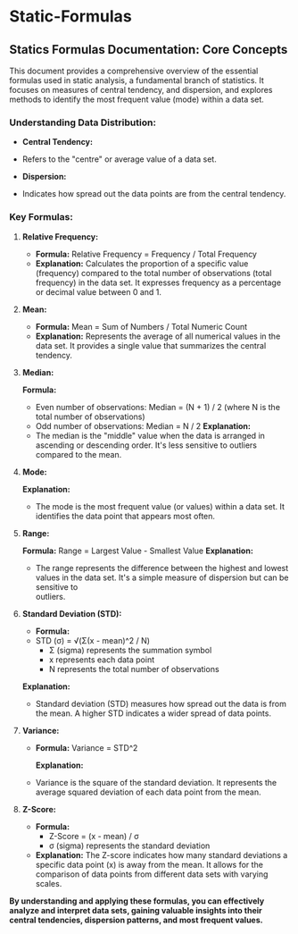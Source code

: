 # Static-Formulas


## Statics Formulas Documentation: Core Concepts

This document provides a comprehensive overview of the essential formulas used in static analysis, a fundamental branch of statistics. It focuses on measures of central tendency, and dispersion, and explores methods to identify the most frequent value (mode) within a data set.

### Understanding Data Distribution:

* **Central Tendency:**

* Refers to  the "centre" or average value of a data set.
  
* **Dispersion:**

*   Indicates how spread out the data points are from the central tendency.

### Key Formulas:

1. **Relative Frequency:**

   - **Formula:** Relative Frequency = Frequency / Total Frequency
   - **Explanation:** Calculates the proportion of a specific value (frequency) compared to the total number of observations (total frequency) in the data set. It expresses frequency as a percentage or decimal value between 0 and 1.

2. **Mean:**

   - **Formula:** Mean = Sum of Numbers / Total Numeric Count
   - **Explanation:** Represents the average of all numerical values in the data set. It provides a single value that summarizes the central tendency.

3. **Median:**

   **Formula:**
     - Even number of observations: Median = (N + 1) / 2 (where N is the total number of observations)
     - Odd number of observations: Median = N / 2
     **Explanation:**
   -  The median is the "middle" value when the data is arranged in ascending or descending order. It's less sensitive to outliers compared to the         mean.

4. **Mode:**

    **Explanation:**
   -  The mode is the most frequent value (or values) within a data set. It identifies the data point that appears most often.

5. **Range:**

    **Formula:**
   Range = Largest Value - Smallest Value
    **Explanation:**
   - The range represents the difference between the highest and lowest values in the data set. It's a simple measure of dispersion but can be sensitive to       
     outliers.

7. **Standard Deviation (STD):**

   - **Formula:**
   - STD (σ) = √(Σ(x - mean)^2 / N)
     - Σ (sigma) represents the summation symbol
     - x represents each data point
     - N represents the total number of observations
       
    **Explanation:**
   -  Standard deviation (STD) measures how spread out the data is from the mean. A higher STD indicates a wider spread of data points.

8. **Variance:**

   - **Formula:**
      Variance = STD^2
     
     **Explanation:**
   - Variance is the square of the standard deviation. It represents the average squared deviation of each data point from the mean.

9. **Z-Score:**

   - **Formula:**
     - Z-Score = (x - mean) / σ
     - σ (sigma) represents the standard deviation
   - **Explanation:** The Z-score indicates how many standard deviations a specific data point (x) is away from the mean. It allows for the comparison of data points 
      from different data sets with varying scales.

**By understanding and applying these formulas, you can effectively analyze and interpret data sets, gaining valuable insights into their central tendencies, dispersion patterns, and most frequent values.**
